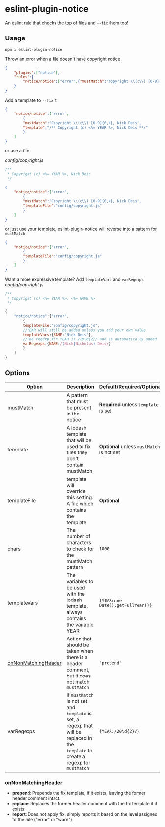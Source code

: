 # eslint-plugin-notice

An eslint rule that checks the top of files and `--fix` them too!

## Usage

`npm i eslint-plugin-notice`

Throw an error when a file doesn't have copyright notice
```json
{
    "plugins":["notice"],
    "rules":{
        "notice/notice":["error",{"mustMatch":"Copyright \\(c\\) [0-9]{0,4}, Nick Deis"}]
    }
}
```

Add a template to `--fix` it
```json
{
    "notice/notice":["error",
        {
        "mustMatch":"Copyright \\(c\\) [0-9]{0,4}, Nick Deis",
        "template":"/** Copyright (c) <%= YEAR %>, Nick Deis **/"
        }
    ]
}
```

or use a file

*config/copyright.js*
```js
/**
 * Copyright (c) <%= YEAR %>, Nick Deis
 */
```
```json
{
    "notice/notice":["error",
        {
        "mustMatch":"Copyright \\(c\\) [0-9]{0,4}, Nick Deis",
        "templateFile":"config/copyright.js"
        }
    ]
}
```

or just use your template, eslint-plugin-notice will reverse into a pattern for `mustMatch`

```json
{
    "notice/notice":["error",
        {
        "templateFile":"config/copyright.js"
        }
    ]
}
```

Want a more expressive template? Add `templateVars` and `varRegexps`
*config/copyright.js*
```js
/**
 * Copyright (c) <%= YEAR %>, <%= NAME %>
 */
```
```js
{
    "notice/notice":["error",
        {
        templateFile:"config/copyright.js",
        //YEAR will still be added unless you add your own value
        templateVars:{NAME:"Nick Deis"},
        //The regexp for YEAR is /20\d{2}/ and is automatically added
        varRegexps:{NAME:/(Nick|Nicholas) Deis/}
        }
    ]
}
```


## Options

|Option|Description|Default/Required/Optional|Type|
|------|-----------|----------------|----|
|mustMatch|A pattern that must be present in the notice|**Required** unless `template` is set|RegExp/string|
|template|A lodash template that will be used to fix files they don't contain mustMatch |**Optional** unless `mustMatch` is not set|string|
|templateFile|template will override this setting. A file which contains the template|**Optional**|string|
|chars|The number of characters to check for the mustMatch pattern|`1000`|number|
|templateVars|The variables to be used with the lodash template, always contains the variable YEAR|`{YEAR:new Date().getFullYear()}`|object|
|[onNonMatchingHeader](#onnonmatchingheader)|Action that should be taken when there is a header comment, but it does not match `mustMatch`|`"prepend"`|string|
|varRegexps|If `mustMatch` is not set and `template` is set, a regexp that will be replaced in the `template` to create a regexp for `mustMatch`|`{YEAR:/20\d{2}/}`|object|



### onNonMatchingHeader

* **prepend**: Prepends the fix template, if it exists, leaving the former header comment intact.
* **replace**: Replaces the former header comment with the fix template if it exists
* **report**: Does not apply fix, simply reports it based on the level assigned to the rule ("error" or "warn")


